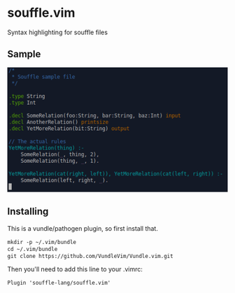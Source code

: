 # souffle.vim
Syntax highlighting for souffle files

## Sample

![Syntax Highlights](doc/sample.png "Syntax Highlights")

## Installing

This is a vundle/pathogen plugin, so first install that.

```
mkdir -p ~/.vim/bundle
cd ~/.vim/bundle
git clone https://github.com/VundleVim/Vundle.vim.git
```

Then you'll need to add this line to your .vimrc:

```
Plugin 'souffle-lang/souffle.vim'
```
